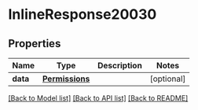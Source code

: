 # InlineResponse20030

## Properties
Name | Type | Description | Notes
------------ | ------------- | ------------- | -------------
**data** | [**Permissions**](Permissions.md) |  | [optional] 

[[Back to Model list]](../README.md#documentation-for-models) [[Back to API list]](../README.md#documentation-for-api-endpoints) [[Back to README]](../README.md)

